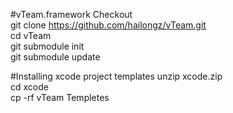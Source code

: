 #vTeam.framework
Checkout <br/>
git clone https://github.com/hailongz/vTeam.git <br/>
cd vTeam <br/>
git submodule init <br/>
git submodule update <br/>

#Installing xcode project templates
unzip xcode.zip <br/>
cd xcode <br/>
cp -rf vTeam Templetes <br/>
